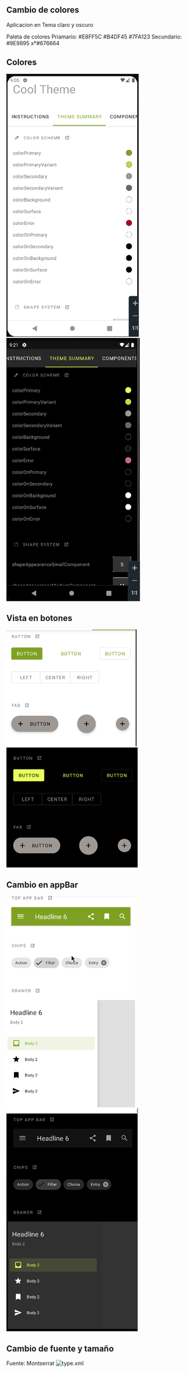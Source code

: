## Cambio de colores 
Aplicacion en Tema claro y oscuro

Paleta de colores 
Priamario:  #E8FF5C    #B4DF45   #7FA123
Secundario: #9E9895    xº#676664

## Colores
![color.xml](img/colors.png) 
![color.xml](img/colorsDK.png)

## Vista en botones
![color.xml](img/ButtonFab.png)
![color.xml](img/ButtonFabDK.png)

## Cambio en appBar
![color.xml](img/appBar.png) 
(![color.xml](img/appBarDK.png)


## Cambio de fuente y tamaño 
Fuente: Montserrat
![type.xml](img/FontSize.png)
